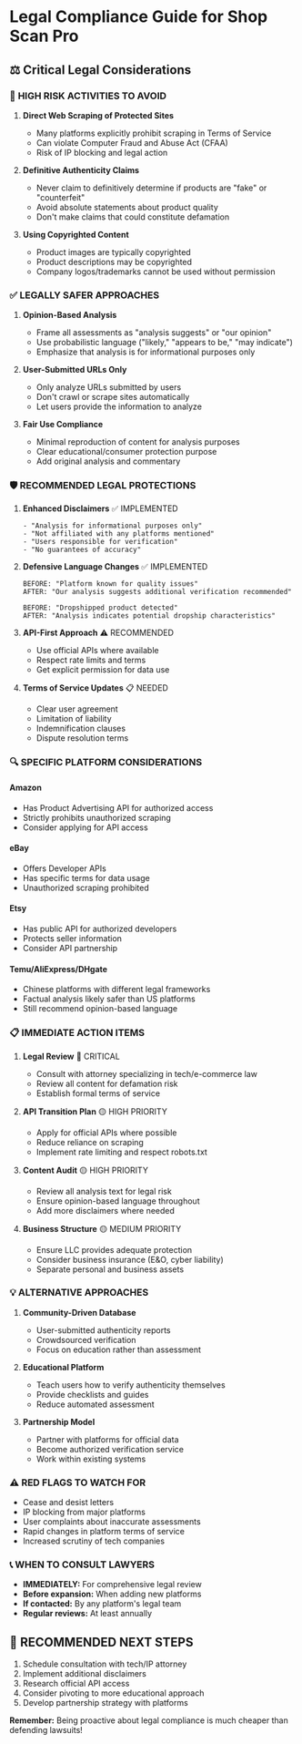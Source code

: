# Legal Compliance Guide for Shop Scan Pro

## ⚖️ Critical Legal Considerations

### 🚨 **HIGH RISK ACTIVITIES TO AVOID**

1. **Direct Web Scraping of Protected Sites**
   - Many platforms explicitly prohibit scraping in Terms of Service
   - Can violate Computer Fraud and Abuse Act (CFAA)
   - Risk of IP blocking and legal action

2. **Definitive Authenticity Claims**
   - Never claim to definitively determine if products are "fake" or "counterfeit"
   - Avoid absolute statements about product quality
   - Don't make claims that could constitute defamation

3. **Using Copyrighted Content**
   - Product images are typically copyrighted
   - Product descriptions may be copyrighted
   - Company logos/trademarks cannot be used without permission

### ✅ **LEGALLY SAFER APPROACHES**

1. **Opinion-Based Analysis**
   - Frame all assessments as "analysis suggests" or "our opinion"
   - Use probabilistic language ("likely," "appears to be," "may indicate")
   - Emphasize that analysis is for informational purposes only

2. **User-Submitted URLs Only**
   - Only analyze URLs submitted by users
   - Don't crawl or scrape sites automatically
   - Let users provide the information to analyze

3. **Fair Use Compliance**
   - Minimal reproduction of content for analysis purposes
   - Clear educational/consumer protection purpose
   - Add original analysis and commentary

### 🛡️ **RECOMMENDED LEGAL PROTECTIONS**

1. **Enhanced Disclaimers** ✅ IMPLEMENTED
   ```
   - "Analysis for informational purposes only"
   - "Not affiliated with any platforms mentioned"
   - "Users responsible for verification"
   - "No guarantees of accuracy"
   ```

2. **Defensive Language Changes** ✅ IMPLEMENTED
   ```
   BEFORE: "Platform known for quality issues"
   AFTER: "Our analysis suggests additional verification recommended"
   
   BEFORE: "Dropshipped product detected"
   AFTER: "Analysis indicates potential dropship characteristics"
   ```

3. **API-First Approach** ⚠️ RECOMMENDED
   - Use official APIs where available
   - Respect rate limits and terms
   - Get explicit permission for data use

4. **Terms of Service Updates** 📋 NEEDED
   - Clear user agreement
   - Limitation of liability
   - Indemnification clauses
   - Dispute resolution terms

### 🔍 **SPECIFIC PLATFORM CONSIDERATIONS**

#### Amazon
- Has Product Advertising API for authorized access
- Strictly prohibits unauthorized scraping
- Consider applying for API access

#### eBay
- Offers Developer APIs
- Has specific terms for data usage
- Unauthorized scraping prohibited

#### Etsy
- Has public API for authorized developers
- Protects seller information
- Consider API partnership

#### Temu/AliExpress/DHgate
- Chinese platforms with different legal frameworks
- Factual analysis likely safer than US platforms
- Still recommend opinion-based language

### 📋 **IMMEDIATE ACTION ITEMS**

1. **Legal Review** 🔴 CRITICAL
   - Consult with attorney specializing in tech/e-commerce law
   - Review all content for defamation risk
   - Establish formal terms of service

2. **API Transition Plan** 🟡 HIGH PRIORITY
   - Apply for official APIs where possible
   - Reduce reliance on scraping
   - Implement rate limiting and respect robots.txt

3. **Content Audit** 🟡 HIGH PRIORITY
   - Review all analysis text for legal risk
   - Ensure opinion-based language throughout
   - Add more disclaimers where needed

4. **Business Structure** 🟡 MEDIUM PRIORITY
   - Ensure LLC provides adequate protection
   - Consider business insurance (E&O, cyber liability)
   - Separate personal and business assets

### 💡 **ALTERNATIVE APPROACHES**

1. **Community-Driven Database**
   - User-submitted authenticity reports
   - Crowdsourced verification
   - Focus on education rather than assessment

2. **Educational Platform**
   - Teach users how to verify authenticity themselves
   - Provide checklists and guides
   - Reduce automated assessment

3. **Partnership Model**
   - Partner with platforms for official data
   - Become authorized verification service
   - Work within existing systems

### ⚠️ **RED FLAGS TO WATCH FOR**

- Cease and desist letters
- IP blocking from major platforms
- User complaints about inaccurate assessments
- Rapid changes in platform terms of service
- Increased scrutiny of tech companies

### 📞 **WHEN TO CONSULT LAWYERS**

- **IMMEDIATELY:** For comprehensive legal review
- **Before expansion:** When adding new platforms
- **If contacted:** By any platform's legal team
- **Regular reviews:** At least annually

## 🎯 **RECOMMENDED NEXT STEPS**

1. Schedule consultation with tech/IP attorney
2. Implement additional disclaimers
3. Research official API access
4. Consider pivoting to more educational approach
5. Develop partnership strategy with platforms

**Remember:** Being proactive about legal compliance is much cheaper than defending lawsuits!